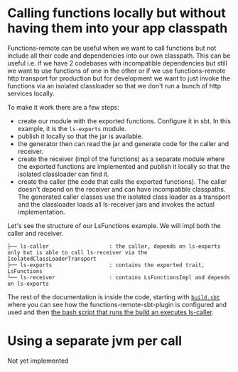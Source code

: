 # Calling functions locally but without having them into your app classpath

Functions-remote can be useful when we want to call functions but not include all their code and dependencies into
our own classpath. This can be useful i.e. if we have 2 codebases with incompatible dependencies but still we want
to use functions of one in the other or if we use functions-remote http transport for production but for development
we want to just invoke the functions via an isolated classloader so that we don't run a bunch of http services locally.

To make it work there are a few steps:
- create our module with the exported functions. Configure it in sbt. In this example, it is the `ls-exports` module.
- publish it locally so that the jar is available.
- the generator then can read the jar and generate code for the caller and receiver.
- create the receiver (impl of the functions) as a separate module where the exported functions are implemented and publish it locally so that the isolated classloader can find it.
- create the caller (the code that calls the exported functions). The caller doesn't depend on the receiver and can have incompatible classpaths. The generated
    caller classes use the isolated class loader as a transport and the classloader loads all ls-receiver jars and invokes the actual implementation.


Let's see the structure of our LsFunctions example. We will impl both the caller and receiver. 

```
├── ls-caller                   : the caller, depends on ls-exports only but is able to call ls-receiver via the IsolatedClassLoaderTransport
├── ls-exports                  : contains the exported trait, LsFunctions
└── ls-receiver                 : contains LsFunctionsImpl and depends on ls-exports
```

The rest of the documentation is inside the code, starting with [`build.sbt`](../build.sbt) where you can see how 
the functions-remote-sbt-plugin is configured and used and then [the bash script that runs the build an executes ls-caller](../bin/build-and-run-call-to-lsfunctions-function-via-isolated-classloader).


# Using a separate jvm per call
Not yet implemented
